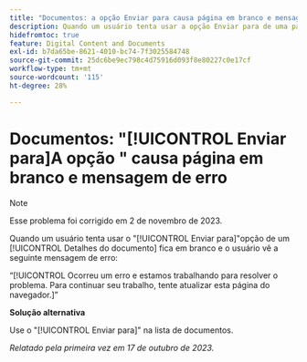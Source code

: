 ```yaml
---
title: "Documentos: a opção Enviar para causa página em branco e mensagem de erro"
description: Quando um usuário tenta usar a opção Enviar para de uma página Detalhes do documento, a página fica em branco e o usuário vê uma mensagem de erro.
hidefromtoc: true
feature: Digital Content and Documents
exl-id: b7da65be-8621-4010-bc74-7f3025584748
source-git-commit: 25dc6be9ec798c4d75916d093f8e80227c0e17cf
workflow-type: tm+mt
source-wordcount: '115'
ht-degree: 28%

---
```


# Documentos: &quot;[!UICONTROL Enviar para]A opção &quot; causa página em branco e mensagem de erro

>[!NOTE]
>
>Esse problema foi corrigido em 2 de novembro de 2023.

Quando um usuário tenta usar o &quot;[!UICONTROL Enviar para]&quot;opção de um [!UICONTROL Detalhes do documento] fica em branco e o usuário vê a seguinte mensagem de erro:

“[!UICONTROL Ocorreu um erro e estamos trabalhando para resolver o problema. Para continuar seu trabalho, tente atualizar esta página do navegador.]”

**Solução alternativa**

Use o &quot;[!UICONTROL Enviar para]&quot; na lista de documentos.

_Relatado pela primeira vez em 17 de outubro de 2023._
